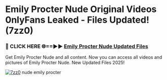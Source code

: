 # Emily Procter Nude Original Videos 0nlyFans Leaked - Files Updated! (7zz0)

<h3>🔴 CLICK HERE 🌐==►► <a href="https://tinyurl.com/52m3yx9h" rel="nofollow">Emily Procter Nude Updated Files</a></h3>

Get Emily Procter Nude and all content. Now you can access all videos and pictures of Emily Procter Nude. New Updated Files 2025!

[![7zz0](https://i.imgur.com/TnHtlc8.gif)](https://tinyurl.com/52m3yx9h)
nude emily procter